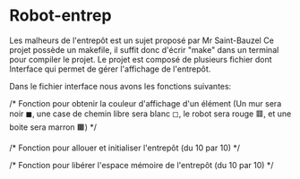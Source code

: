 # Robot-entrep
Les malheurs de l'entrepôt est un sujet proposé par Mr Saint-Bauzel 
Ce projet possède un makefile, il suffit donc d'écrir "make" dans un terminal pour compiler le projet.
Le projet est composé de plusieurs fichier dont Interface qui permet de gérer l'affichage de l'entrepôt.

Dans le fichier interface nous avons les fonctions suivantes: 

/* Fonction pour obtenir la couleur d'affichage d'un élément (Un mur sera noir ◼, une case de chemin libre sera blanc ◻, le robot sera rouge 🟥, et une boite sera marron 🟫) */

/* Fonction pour allouer et initialiser l'entrepôt (du 10 par 10) */

/* Fonction pour libérer l'espace mémoire de l'entrepôt (du 10 par 10) */

